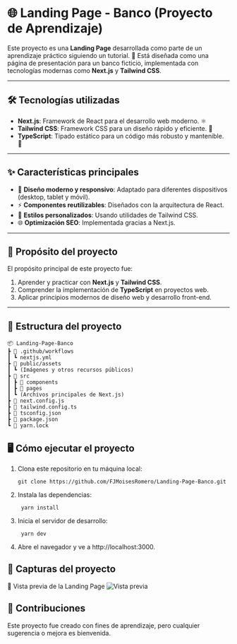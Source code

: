 # 🌐 Landing Page - Banco (Proyecto de Aprendizaje)

Este proyecto es una **Landing Page** desarrollada como parte de un aprendizaje práctico siguiendo un tutorial. 🚀 Está diseñada como una página de presentación para un banco ficticio, implementada con tecnologías modernas como **Next.js** y **Tailwind CSS**.

---

## 🛠️ Tecnologías utilizadas

- **Next.js**: Framework de React para el desarrollo web moderno. ⚛️  
- **Tailwind CSS**: Framework CSS para un diseño rápido y eficiente. 🎨  
- **TypeScript**: Tipado estático para un código más robusto y mantenible. 📘  

---

## ✨ Características principales

- 📄 **Diseño moderno y responsivo**: Adaptado para diferentes dispositivos (desktop, tablet y móvil).  
- ⚡ **Componentes reutilizables**: Diseñados con la arquitectura de React.  
- 🎨 **Estilos personalizados**: Usando utilidades de Tailwind CSS.  
- 🌐 **Optimización SEO**: Implementada gracias a Next.js.  

---

## 🎯 Propósito del proyecto

El propósito principal de este proyecto fue:  
1. Aprender y practicar con **Next.js** y **Tailwind CSS**.  
2. Comprender la implementación de **TypeScript** en proyectos web.  
3. Aplicar principios modernos de diseño web y desarrollo front-end.  

---

## 📂 Estructura del proyecto

```plaintext
📦 Landing-Page-Banco
┣ 📂 .github/workflows
┃ ┗ nextjs.yml
┣ 📂 public/assets
┃ ┗ (Imágenes y otros recursos públicos)
┣ 📂 src
┃ ┣ 📂 components
┃ ┣ 📂 pages
┃ ┗ (Archivos principales de Next.js)
┣ 📄 next.config.js
┣ 📄 tailwind.config.ts
┣ 📄 tsconfig.json
┣ 📄 package.json
┗ 📄 yarn.lock
```

## 🖥️ Cómo ejecutar el proyecto

1. Clona este repositorio en tu máquina local:
   ```plaintext
   git clone https://github.com/FJMoisesRomero/Landing-Page-Banco.git
   ```
2. Instala las dependencias:
   ```plaintext
    yarn install
    ```
3. Inicia el servidor de desarrollo:
   ```plaintext
    yarn dev
    ```
4. Abre el navegador y ve a http://localhost:3000.

## 📸 Capturas del proyecto
🌟 Vista previa de la Landing Page
![Vista previa](image.png)


## 🤝 Contribuciones
Este proyecto fue creado con fines de aprendizaje, pero cualquier sugerencia o mejora es bienvenida.

